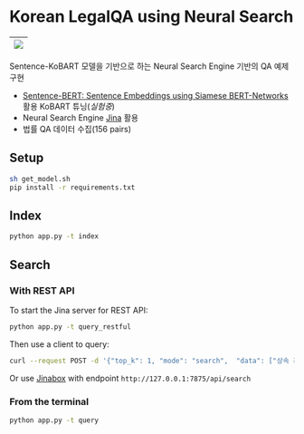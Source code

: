 # Korean LegalQA using Neural Search

| ![](data/demo.gif)|
| ------ |

Sentence-KoBART 모델을 기반으로 하는 Neural Search Engine 기반의 QA 예제 구현

- [Sentence-BERT: Sentence Embeddings using Siamese BERT-Networks](https://arxiv.org/abs/1908.10084)  활용 KoBART 튜닝(_실험중_)
- Neural Search Engine [Jina](https://github.com/jina-ai/jina) 활용
- 법률 QA 데이터 수집(156 pairs)




## Setup

```sh
sh get_model.sh
pip install -r requirements.txt
```

## Index

```sh
python app.py -t index
```

## Search

### With REST API

To start the Jina server for REST API:

```sh
python app.py -t query_restful
```

Then use a client to query:

```sh
curl --request POST -d '{"top_k": 1, "mode": "search",  "data": ["상속 관련 문의"]}' -H 'Content-Type: application/json' 'http://0.0.0.0:7875/api/search'
````

Or use [Jinabox](https://jina.ai/jinabox.js/) with endpoint `http://127.0.0.1:7875/api/search`

### From the terminal

```sh
python app.py -t query
```
